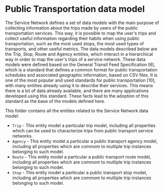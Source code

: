 # Public Transportation data model

The Service Network defines a set of data models with the main purpose of collecting information about the trips made by users of the public transportation services. This way, it is possible to map the user's trips and collect useful information regarding their habits when using public transportation, such as the most used stops, the most used types of transports, and other useful metrics. 
The data models described below are the Trip, Stop, Route and Agency entities, which interact in a hierarchical way in order to map the user's trips of a service network.
These data models were defined based on the General Transit Feed Specification [6], which is a standard that defines a common format for public transportation schedules and associated geographic information, based on CSV files. It is one of the most popular and used standards for public transportation [10], with many entities already using it to describe their services. This means there is a lot of data already available, and there are many applications developed using this standard. These facts lead to the adoption of this standard as the base of the models defined here. 

This folder contains all the entities related to the Service Network data model:

* `Trip` - This entity model a particular trip model, including all properties which can be used to characterize trips from public transport service networks. 
* `Agency` - This entity model a particular a public transport agency model, including all properties which are commom to multiple trip instances belonging to such model.
* `Route` - This entity model a particular a public transport route model, including all properties which are commom to multiple trip instances belonging to such model.
* `Stop` - This entity model a particular a public transport stop model, including all properties which are commom to multiple trip instances belonging to such model.